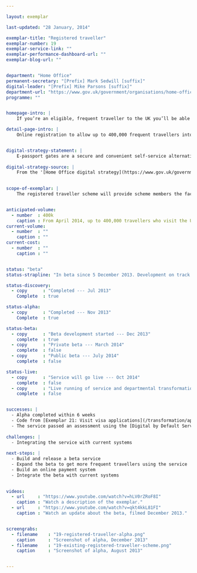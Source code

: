 ```yaml
---

layout: exemplar

last-updated: "28 January, 2014"

exemplar-title: "Registered traveller"
exemplar-number: 19
exemplar-service-link: ""
exemplar-performance-dashboard-url: ""
exemplar-blog-url: ""


department: "Home Office"
permanent-secretary: "[Prefix] Mark Sedwill [suffix]"
digital-leader: "[Prefix] Mike Parsons [suffix]"
department-url: "https://www.gov.uk/government/organisations/home-office"
programme: ""


homepage-intro: |
    If you’re an eligible, frequent traveller to the UK you’ll be able to easily apply to use e-passport gates, cutting time queuing at airports

detail-page-intro: |
    Online registration to allow up to 400,000 frequent travellers into the UK more easily


digital-strategy-statement: |
    E-passport gates are a secure and convenient self-service alternative to the conventional border control process. A quick and easy way of crossing the border, e-Gates have proved popular with the travelling public, with transactions steadily rising --- over the last year 7.8 million people used the gates
    
digital-strategy-source: |
    From the '[Home Office digital strategy](https://www.gov.uk/government/publications/home-office-digital-strategy)' --- December 2012
    

scope-of-exemplar: |
    The registered traveller scheme will provide scheme members the facility to use the e-passport gates where they have made an online application prior to travel.


anticipated-volume:
  - number  : 400k
    caption : From April 2014, up to 400,000 travellers who visit the UK several times per year will be able to access the scheme.
current-volume:
  - number  : ""
    caption : ""
current-cost:
  - number  : ""
    caption : ""


status: "beta"
status-strapline: "In beta since 5 December 2013. Development on track."

status-discovery:
  - copy      : "Completed --- Jul 2013"
    Complete  : true

status-alpha:
  - copy      : "Completed --- Nov 2013"
    Complete  : true

status-beta:
  - copy      : "Beta development started --- Dec 2013"
    complete  : true
  - copy      : "Private beta --- March 2014"
    complete  : false
  - copy      : "Public beta --- July 2014"
    complete  : false

status-live:
  - copy      : "Service will go live --- Oct 2014"
    complete  : false
  - copy      : "Live running of service and departmental transformational work to continue"
    complete  : false


successes: |
  - Alpha completed within 6 weeks
  - Code from [Exemplar 21: Visit visa applications](/transformation/apply-visa) reused, saving time
  - The service passed an assessment using the [Digital by Default Service Standard](https://www.gov.uk/service-manual/digital-by-default) between the alpha and beta phases
  
challenges: |
  - Integrating the service with current systems
  
next-steps: |
  - Build and release a beta service
  - Expand the beta to get more frequent travellers using the service
  - Build an online payment system
  - Integrate the beta with current systems
  

videos:
  - url     : "https://www.youtube.com/watch?v=hLV0rZRoF8I"
    caption : "Watch a description of the exemplar."
  - url     : "https://www.youtube.com/watch?v=qkt4kkL81FI"
    caption : "Watch an update about the beta, filmed December 2013."


screengrabs:
  - filename    : "19-registered-traveller-alpha.png"
    caption     : "Screenshot of alpha, December 2013"
  - filename    : "19-existing-registered-traveller-scheme.png"
    caption     : "Screenshot of alpha, August 2013"


---
```




